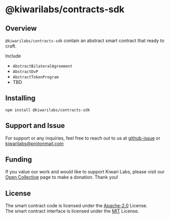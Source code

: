 # @kiwarilabs/contracts-sdk

## Overview

`@kiwarilabs/contracts-sdk` contain an abstract smart contract that ready to craft.

Include
- `AbstractBilateralAgreement`
- `AbstractDvP`
- `AbstractTokenProgram`
- TBD

## Installing
```shell
npm install @kiwarilabs/contracts-sdk
```

## Support and Issue

For support or any inquiries, feel free to reach out to us at [github-issue](https://github.com/Kiwari-Labs/contracts-sdk/issues) or kiwarilabs@protonmail.com

## Funding

If you value our work and would like to support Kiwari Labs, please visit our [Open Collective](https://opencollective.com/kiwari-labs) page to make a donation. Thank you!

## License

The smart contract code is licensed under the [Apache-2.0](LICENSE-APACHE.md) License.  
The smart contract interface is licensed under the [MIT](LICENSE-MIT.md) License.

